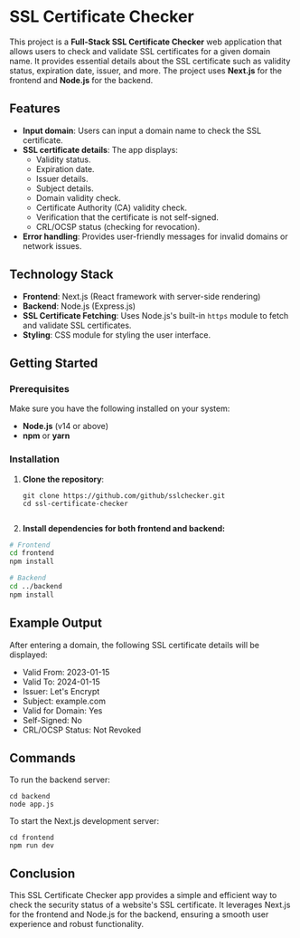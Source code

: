 # SSL Certificate Checker

This project is a **Full-Stack SSL Certificate Checker** web application that allows users to check and validate SSL certificates for a given domain name. It provides essential details about the SSL certificate such as validity status, expiration date, issuer, and more. The project uses **Next.js** for the frontend and **Node.js** for the backend.

## Features

- **Input domain**: Users can input a domain name to check the SSL certificate.
- **SSL certificate details**: The app displays:
  - Validity status.
  - Expiration date.
  - Issuer details.
  - Subject details.
  - Domain validity check.
  - Certificate Authority (CA) validity check.
  - Verification that the certificate is not self-signed.
  - CRL/OCSP status (checking for revocation).
- **Error handling**: Provides user-friendly messages for invalid domains or network issues.
  
## Technology Stack

- **Frontend**: Next.js (React framework with server-side rendering)
- **Backend**: Node.js (Express.js)
- **SSL Certificate Fetching**: Uses Node.js's built-in `https` module to fetch and validate SSL certificates.
- **Styling**: CSS module for styling the user interface.

## Getting Started

### Prerequisites

Make sure you have the following installed on your system:
- **Node.js** (v14 or above)
- **npm** or **yarn**

### Installation

1. **Clone the repository**:

   ```
   git clone https://github.com/github/sslchecker.git
   cd ssl-certificate-checker
  

  2. **Install dependencies for both frontend and backend:**



```bash
# Frontend
cd frontend
npm install

# Backend
cd ../backend
npm install
```


## Example Output

After entering a domain, the following SSL certificate details will be displayed:

- Valid From: 2023-01-15
- Valid To: 2024-01-15
- Issuer: Let's Encrypt
- Subject: example.com
- Valid for Domain: Yes
- Self-Signed: No
- CRL/OCSP Status: Not Revoked

## Commands

To run the backend server:

```
cd backend
node app.js
```

To start the Next.js development server:

```
cd frontend
npm run dev
```

## Conclusion

This SSL Certificate Checker app provides a simple and efficient way to check the security status of a website's SSL certificate. It leverages Next.js for the frontend and Node.js for the backend, ensuring a smooth user experience and robust functionality.
